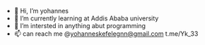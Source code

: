 - 👋 Hi, I’m yohannes
- 🌱 I’m currently learning at Addis Ababa university
- 💞️ I’m intersted in anything abut programming
- 📫 can reach me @yohanneskefelegnn@gmail.com t.me/Yk_33

<!---
jqazx33/jqazx33 is a ✨ special ✨ repository because its `README.md` (this file) appears on your GitHub profile.
You can click the Preview link to take a look at your changes.
--->
